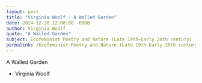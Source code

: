 ```yaml
---
layout: post
title: "Virginia Woolf - A Walled Garden"
date: 2024-12-30 12:00:00 -0000
author: Virginia Woolf
quote: "A Walled Garden"
subject: Ecofeminist Poetry and Nature (Late 19th–Early 20th century)
permalink: /Ecofeminist Poetry and Nature (Late 19th–Early 20th century)/Virginia Woolf/Virginia Woolf - A Walled Garden
---
```


A Walled Garden

- Virginia Woolf
